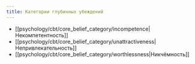 ```yaml
---
title: Категории глубинных убеждений
---
```

- [[psychology/cbt/core_belief_category/incompetence|Некомпетентность]]
- [[psychology/cbt/core_belief_category/unattractiveness|Непривлекательность]]
- [[psychology/cbt/core_belief_category/worthlessness|Никчёмность]]